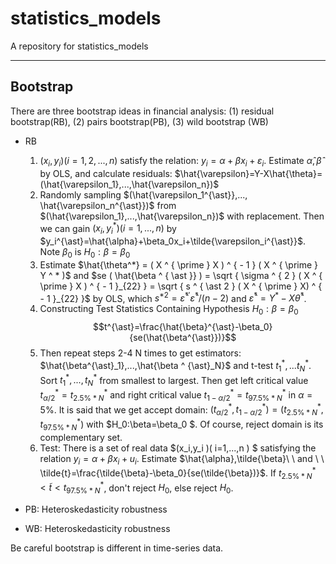 # statistics_models
A repository for statistics_models

---

## Bootstrap
There are three bootstrap ideas in financial analysis:
(1) residual bootstrap(RB),
(2) pairs bootstrap(PB),
(3) wild bootstrap (WB)

+ RB
  1. $(x_i,y_i)(i=1,2,...,n)$    satisfy the relation: $y_i=\alpha+\beta x_i+\varepsilon_i$. Estimate $\hat{\alpha},\hat{\beta}$ by OLS, and calculate residuals: $\hat{\varepsilon}=Y-X\hat{\theta}=(\hat{\varepsilon_1},...,\hat{\varepsilon_n})$
  2. Randomly sampling $(\hat{\varepsilon_1^{\ast}},..., \hat{\varepsilon_n^{\ast}})$ from $(\hat{\varepsilon_1},...,\hat{\varepsilon_n})$ with replacement. Then we can gain $(x_i,y_i^{\ast})(i=1,...,n)$ by $y_i^{\ast}=\hat{\alpha}+\beta_0x_i+\tilde{\varepsilon_i^{\ast}}$. Note $\beta_0$ is $H_0:\beta=\beta_0$
  3. Estimate $\hat{\theta^*}  = ( X ^ { \prime } X ) ^ { - 1 } ( X ^ { \prime } Y ^ * )$ and $se ( \hat{\beta ^ { \ast }} ) = \sqrt { \sigma ^ { 2 } ( X ^ { \prime } X  ) ^ { - 1 }_{22} } = \sqrt { s ^ { \ast 2 } ( X ^ { \prime } X) ^ { - 1 }_{22} }$ by OLS, which $s ^ { \ast 2 } = \hat{\varepsilon} ^ { \ast \prime } \hat{\varepsilon} ^ { \ast } / ( n - 2 )$ and $\hat{\varepsilon} ^ { \ast } = Y ^ { \ast } - X \hat{\theta} ^ { \ast }$.
  4. Constructing Test Statistics Containing Hypothesis $H_0:\beta=\beta_0$ $$t^{\ast}=\frac{\hat{\beta}^{\ast}-\beta_0}{se(\hat{\beta^{\ast}})}$$
  5. Then repeat steps 2-4 N times to get estimators: $\hat{\beta^{\ast}_1},...,\hat{\beta ^ {\ast}_N}$ and t-test $t^{\ast}_1,...t^{\ast}_N$. Sort $t^{\ast}_1,...,t^{\ast}_N$ from smallest to largest. Then get left critical value $t^{\ast}_{\alpha/2}=t^{\ast}_{2.5\% \ast N}$ and right critical value $t^{\ast}_{1-\alpha/2}=t^{\ast}_{97.5\% \ast N}$ in $\alpha=5\%$. It is said that we get accept domain: $(t^{\ast}_{\alpha /2},t^{\ast}_{1-\alpha /2})=(t^{\ast}_{2.5 \% \ast N},t^{\ast}_{97.5 \% \ast N})$ with $H_0:\beta=\beta_0 $. Of course, reject domain is its complementary set.
  6. Test: There is a set of real data $(x_i,y_i )( i=1,...,n ) $ satisfying the relation $y_i=\alpha+\beta x_i+u_i$. Estimate $\hat{\alpha},\tilde{\beta}\ \ and \ \ \tilde{t}=\frac{\tilde{\beta}-\beta_0}{se(\tilde{\beta})}$. If $t _ { 2.5\% * N } ^ { \ast } \lt \tilde{t} \lt t _ { 97.5\% * N }^{\ast}$, don't reject $H_0$, else reject $H_0$.

+ PB: Heteroskedasticity robustness
  
+ WB: Heteroskedasticity robustness

Be careful bootstrap is different in time-series data.
